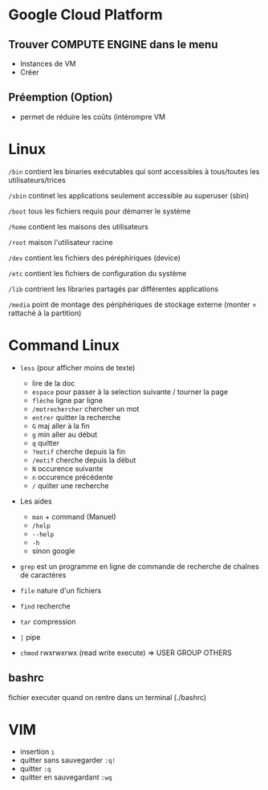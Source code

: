 # Google Cloud Platform
## Trouver COMPUTE ENGINE dans le menu

- Instances de VM  
- Créer


## Préemption (Option)

- permet de réduire les coûts (intérompre VM

# Linux

`/bin` contient les binaries exécutables qui sont accessibles à tous/toutes les utilisateurs/trices

`/sbin` continet les applications seulement accessible au superuser (sbin)

`/boot` tous les fichiers requis pour démarrer le système

`/home` contient les maisons des utilisateurs

`/root` maison l'utilisateur racine

`/dev` contient les fichiers des péréphiriques (device)

`/etc` contient les fichiers de configuration du système

`/lib` contrient les libraries partagés par différentes applications

`/media` point de montage des périphériques de stockage externe (monter = rattaché à la partition)

# Command Linux

- `less` (pour afficher moins de texte)
  - lire de la doc
  - `espace` pour passer à la selection suivante / tourner la page
  - `flèche` ligne par ligne
  - `/motrechercher` chercher un mot
  - `entrer` quitter la recherche
  - `G` maj aller à la fin
  - `g` min aller au début
  - `q` quitter
  - `?motif` cherche depuis la fin
  - `/motif` cherche depuis la début
  - `N` occurence suivante
  - `n` occurence précédente
  - `/` quiiter une recherche


- Les aides
  - `man` + command (Manuel)
  - `/help`
  - `--help`
  - `-h`
  - sinon google


- `grep` est un programme en ligne de commande de recherche de chaînes de caractères
- `file` nature d'un fichiers
- `find` recherche
- `tar` compression


 - `|` pipe

- `chmod` rwxrwxrwx (read write execute) => USER GROUP OTHERS

## bashrc
fichier executer quand on rentre dans un terminal (./bashrc)

# VIM

- insertion `i`
- quitter sans sauvegarder `:q!`
- quitter `:q`
- quitter en sauvegardant `:wq`
